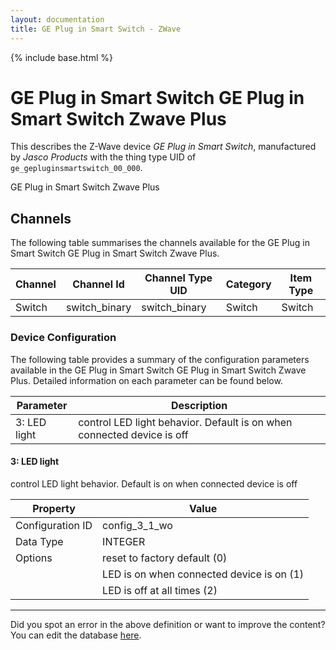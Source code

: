 ```yaml
---
layout: documentation
title: GE Plug in Smart Switch - ZWave
---
```


{% include base.html %}

# GE Plug in Smart Switch GE Plug in Smart Switch Zwave Plus

This describes the Z-Wave device *GE Plug in Smart Switch*, manufactured by *Jasco Products* with the thing type UID of ```ge_gepluginsmartswitch_00_000```. 

GE Plug in Smart Switch Zwave Plus


## Channels
The following table summarises the channels available for the GE Plug in Smart Switch GE Plug in Smart Switch Zwave Plus.

| Channel | Channel Id | Channel Type UID | Category | Item Type |
|---------|------------|------------------|----------|-----------|
| Switch | switch_binary | switch_binary | Switch | Switch |


### Device Configuration
The following table provides a summary of the configuration parameters available in the GE Plug in Smart Switch GE Plug in Smart Switch Zwave Plus.
Detailed information on each parameter can be found below.

| Parameter   | Description |
|-------------|-------------|
| 3: LED light | control LED light behavior. Default is on when connected device is off |


#### 3: LED light

control LED light behavior. Default is on when connected device is off


| Property         | Value    |
|------------------|----------|
| Configuration ID | config_3_1_wo |
| Data Type        | INTEGER || Default Value | 0 |
| Options | reset to factory default (0) |
|  | LED is on when connected device is on (1) |
|  | LED is off at all times (2) |


---

Did you spot an error in the above definition or want to improve the content?
You can edit the database [here](http://www.cd-jackson.com/index.php/zwave/zwave-device-database/zwave-device-list/devicesummary/517).
